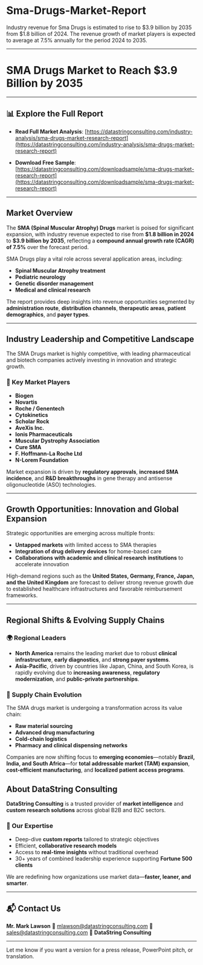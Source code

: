 # Sma-Drugs-Market-Report

Industry revenue for Sma Drugs is estimated to rise to $3.9 billion by 2035 from $1.8 billion of 2024. The revenue growth of market players is expected to average at 7.5% annually for the period 2024 to 2035.


---

# SMA Drugs Market to Reach \$3.9 Billion by 2035

---

## 📊 Explore the Full Report

* **Read Full Market Analysis**:
  [https://datastringconsulting.com/industry-analysis/sma-drugs-market-research-report](https://datastringconsulting.com/industry-analysis/sma-drugs-market-research-report)

* **Download Free Sample**:
  [https://datastringconsulting.com/downloadsample/sma-drugs-market-research-report](https://datastringconsulting.com/downloadsample/sma-drugs-market-research-report)

---

## Market Overview

The **SMA (Spinal Muscular Atrophy) Drugs** market is poised for significant expansion, with industry revenue expected to rise from **\$1.8 billion in 2024** to **\$3.9 billion by 2035**, reflecting a **compound annual growth rate (CAGR) of 7.5%** over the forecast period.

SMA Drugs play a vital role across several application areas, including:

* **Spinal Muscular Atrophy treatment**
* **Pediatric neurology**
* **Genetic disorder management**
* **Medical and clinical research**

The report provides deep insights into revenue opportunities segmented by **administration route**, **distribution channels**, **therapeutic areas**, **patient demographics**, and **payer types**.

---

## Industry Leadership and Competitive Landscape

The SMA Drugs market is highly competitive, with leading pharmaceutical and biotech companies actively investing in innovation and strategic growth.

### 🔑 Key Market Players

* **Biogen**
* **Novartis**
* **Roche / Genentech**
* **Cytokinetics**
* **Scholar Rock**
* **AveXis Inc.**
* **Ionis Pharmaceuticals**
* **Muscular Dystrophy Association**
* **Cure SMA**
* **F. Hoffmann-La Roche Ltd**
* **N-Lorem Foundation**

Market expansion is driven by **regulatory approvals**, **increased SMA incidence**, and **R\&D breakthroughs** in gene therapy and antisense oligonucleotide (ASO) technologies.

---

## Growth Opportunities: Innovation and Global Expansion

Strategic opportunities are emerging across multiple fronts:

* **Untapped markets** with limited access to SMA therapies
* **Integration of drug delivery devices** for home-based care
* **Collaborations with academic and clinical research institutions** to accelerate innovation

High-demand regions such as the **United States, Germany, France, Japan, and the United Kingdom** are forecast to deliver strong revenue growth due to established healthcare infrastructures and favorable reimbursement frameworks.

---

## Regional Shifts & Evolving Supply Chains

### 🌍 Regional Leaders

* **North America** remains the leading market due to robust **clinical infrastructure**, **early diagnostics**, and **strong payer systems**.
* **Asia-Pacific**, driven by countries like Japan, China, and South Korea, is rapidly evolving due to **increasing awareness**, **regulatory modernization**, and **public-private partnerships**.

### 🔄 Supply Chain Evolution

The SMA drugs market is undergoing a transformation across its value chain:

* **Raw material sourcing**
* **Advanced drug manufacturing**
* **Cold-chain logistics**
* **Pharmacy and clinical dispensing networks**

Companies are now shifting focus to **emerging economies**—notably **Brazil, India, and South Africa**—for **total addressable market (TAM) expansion**, **cost-efficient manufacturing**, and **localized patient access programs**.



## About DataString Consulting

**DataString Consulting** is a trusted provider of **market intelligence** and **custom research solutions** across global B2B and B2C sectors.

### 🎯 Our Expertise

* Deep-dive **custom reports** tailored to strategic objectives
* Efficient, **collaborative research models**
* Access to **real-time insights** without traditional overhead
* 30+ years of combined leadership experience supporting **Fortune 500 clients**

We are redefining how organizations use market data—**faster, leaner, and smarter**.

---

## 📬 Contact Us

**Mr. Mark Lawson**
📧 [mlawson@datastringconsulting.com](mailto:mlawson@datastringconsulting.com)
📧 [sales@datastringconsulting.com](mailto:sales@datastringconsulting.com)
🏢 **DataString Consulting**

---

Let me know if you want a version for a press release, PowerPoint pitch, or translation.

